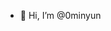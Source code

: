 - 👋 Hi, I’m @0minyun


<!---
0minyun/0minyun is a ✨ special ✨ repository because its `README.md` (this file) appears on your GitHub profile.
You can click the Preview link to take a look at your changes.
--->

